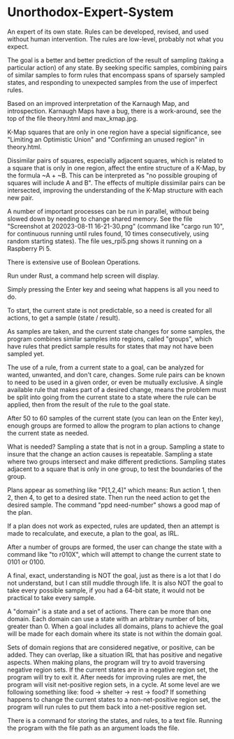 # Unorthodox-Expert-System
An expert of its own state. Rules can be developed, revised, and used without human intervention. The rules are low-level, probably not what you expect.

The goal is a better and better prediction of the result of sampling (taking a particular action) of any state. By seeking specific samples, combining pairs of similar samples to form rules that encompass spans of sparsely sampled states, and responding to unexpected samples from the use of imperfect rules.

Based on an improved interpretation of the Karnaugh Map, and introspection.  Karnaugh Maps have a bug, there is a work-around, see the top of the file theory.html and max_kmap.jpg.

K-Map squares that are only in one region have a special significance, see "Limiting an Optimistic Union" and "Confirming an unused region" in theory.html.

Dissimilar pairs of squares, especially adjacent squares, which is related to a square that is only in one region, affect the entire structure of a K-Map, by the formula ~A + ~B.  This can be interpreted as "no possible grouping of squares will include A and B". The effects of multiple dissimilar pairs can be intersected, improving the understanding of the K-Map structure with each new pair.

A number of important processes can be run in parallel, without being slowed down by needing to change shared memory. See the file "Screenshot at 202023-08-11 16-21-30.png" (command like "cargo run 10", for continuous running until rules found, 10 times consecutively, using random starting states).  The file ues_rpi5.png shows it running on a Raspberry Pi 5.

There is extensive use of Boolean Operations.

Run under Rust, a command help screen will display.  

Simply pressing the Enter key and seeing what happens is all you need to do.

To start, the current state is not predictable, so a need is created for all actions, to get a sample (state / result).

As samples are taken, and the current state changes for some samples, the program combines similar samples into regions, called "groups", which have rules that predict sample results for states that may not have been sampled yet.

The use of a rule, from a current state to a goal, can be analyzed for wanted, unwanted, and don't care, changes.  Some rule pairs can be known to need to be used in a given order, or even be mutually exclusive.  A single available rule that makes part of a desired change, means the problem must be split into going from the current state to a state where the rule can be applied, then from the result of the rule to the goal state.

After 50 to 60 samples of the current state (you can lean on the Enter key), enough groups are formed to allow the program to plan actions to change the current state as needed.

What is needed?  Sampling a state that is not in a group. Sampling a state to insure that the change an action causes is repeatable. Sampling a state where two groups intersect and make different predictions.  Sampling states adjacent to a square that is only in one group, to test the boundaries of the group.

Plans appear as something like "P[1,2,4]" which means: Run action 1, then 2, then 4, to get to a desired state.  Then run the need action to get the desired sample.  The command "ppd need-number" shows a good map of the plan.

If a plan does not work as expected, rules are updated, then an attempt is made to recalculate, and execute, a plan to the goal, as IRL.

After a number of groups are formed, the user can change the state with a command like "to r010X", which will attempt to change the current state to 0101 or 0100.

A final, exact, understanding is NOT the goal, just as there is a lot that I do not understand, but
I can still muddle through life. It is also NOT the goal to take every possible sample, if you had a
64-bit state, it would not be practical to take every sample.

A "domain" is a state and a set of actions.  There can be more than one domain.  Each domain can use a state with an arbitrary number of bits, greater than 0. When a goal includes all domains, plans to achieve the goal will be made for each domain where its state is not within the domain goal.

Sets of domain regions that are considered negative, or positive, can be added.  They can overlap, like a situation IRL that has positive and negative aspects. When making plans, the program will try to avoid traversing negative region sets.  If the current states are in a negative region set, the program will try to exit it. After needs for improving rules are met, the program will visit net-positive region sets, in a cycle. At some level are we following something like: food -> shelter -> rest -> food? If something happens to change the current states to a non-net-positive region set, the program will run rules to put them back into a net-positive region set.

There is a command for storing the states, and rules, to a text file.  Running the program with the file path as an argument loads the file.
